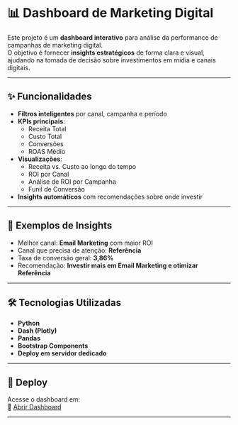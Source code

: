 # 📊 Dashboard de Marketing Digital

Este projeto é um **dashboard interativo** para análise da performance de campanhas de marketing digital.  
O objetivo é fornecer **insights estratégicos** de forma clara e visual, ajudando na tomada de decisão sobre investimentos em mídia e canais digitais.

---

## ✨ Funcionalidades

- **Filtros inteligentes** por canal, campanha e período  
- **KPIs principais**:  
  - Receita Total  
  - Custo Total  
  - Conversões  
  - ROAS Médio  
- **Visualizações**:  
  - Receita vs. Custo ao longo do tempo  
  - ROI por Canal  
  - Análise de ROI por Campanha  
  - Funil de Conversão  
- **Insights automáticos** com recomendações sobre onde investir  

---

## 🧠 Exemplos de Insights

- Melhor canal: **Email Marketing** com maior ROI  
- Canal que precisa de atenção: **Referência**  
- Taxa de conversão geral: **3,86%**  
- Recomendação: **Investir mais em Email Marketing e otimizar Referência**  

---

## 🛠️ Tecnologias Utilizadas

- **Python**  
- **Dash (Plotly)**  
- **Pandas**  
- **Bootstrap Components**  
- **Deploy em servidor dedicado**  

---

## 🚀 Deploy

Acesse o dashboard em:  
🔗 [Abrir Dashboard](https://8050-ix3mdglhwa6m39gw6oqmi-343ad90c.manusvm.computer/)

---


